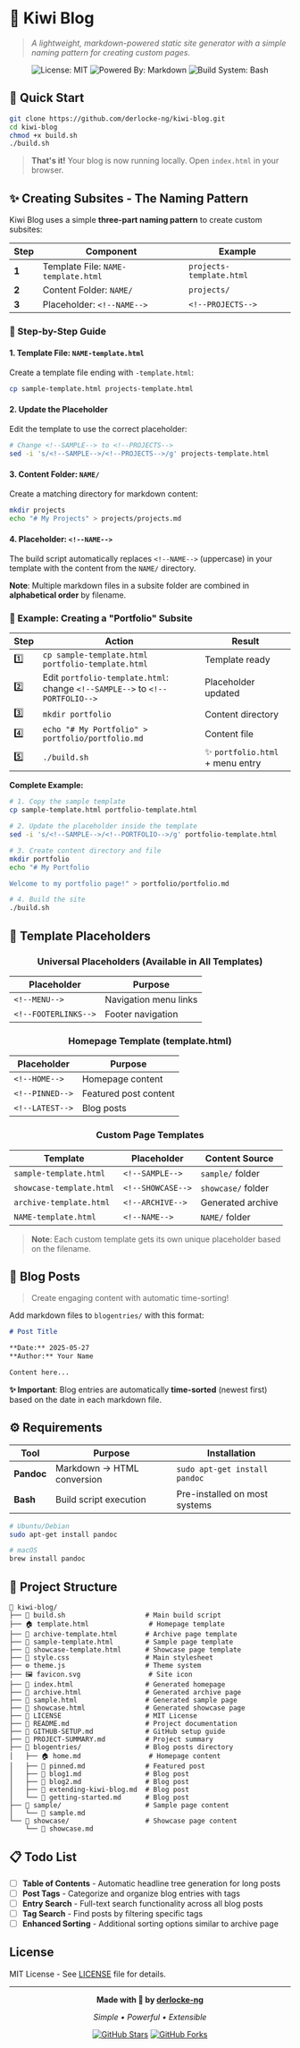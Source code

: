 # 🥝 Kiwi Blog

> *A lightweight, markdown-powered static site generator with a simple naming pattern for creating custom pages.*

<div align="center">

![License: MIT](https://img.shields.io/badge/License-MIT-yellow.svg)
![Powered By: Markdown](https://img.shields.io/badge/Powered%20By-Markdown-blue)
![Build System: Bash](https://img.shields.io/badge/Build%20System-Bash-green)

</div>

## 🚀 Quick Start

```bash
git clone https://github.com/derlocke-ng/kiwi-blog.git
cd kiwi-blog
chmod +x build.sh
./build.sh
```

> **That's it!** Your blog is now running locally. Open `index.html` in your browser.

## ✨ Creating Subsites - The Naming Pattern

Kiwi Blog uses a simple **three-part naming pattern** to create custom subsites:

| Step | Component | Example |
|------|-----------|---------|
| **1** | Template File: `NAME-template.html` | `projects-template.html` |
| **2** | Content Folder: `NAME/` | `projects/` |
| **3** | Placeholder: `<!--NAME-->` | `<!--PROJECTS-->` |

### 🔧 Step-by-Step Guide

#### 1. Template File: `NAME-template.html`
Create a template file ending with `-template.html`:
```bash
cp sample-template.html projects-template.html
```

#### 2. Update the Placeholder
Edit the template to use the correct placeholder:
```bash
# Change <!--SAMPLE--> to <!--PROJECTS-->
sed -i 's/<!--SAMPLE-->/<!--PROJECTS-->/g' projects-template.html
```

#### 3. Content Folder: `NAME/`
Create a matching directory for markdown content:
```bash
mkdir projects
echo "# My Projects" > projects/projects.md
```

#### 4. Placeholder: `<!--NAME-->`
The build script automatically replaces `<!--NAME-->` (uppercase) in your template with the content from the `NAME/` directory.

**Note**: Multiple markdown files in a subsite folder are combined in **alphabetical order** by filename.

### 🎯 Example: Creating a "Portfolio" Subsite

<div align="center">

| Step | Action | Result |
|------|--------|--------|
| 1️⃣ | `cp sample-template.html portfolio-template.html` | Template ready |
| 2️⃣ | Edit `portfolio-template.html`: change `<!--SAMPLE-->` to `<!--PORTFOLIO-->` | Placeholder updated |
| 3️⃣ | `mkdir portfolio` | Content directory |
| 4️⃣ | `echo "# My Portfolio" > portfolio/portfolio.md` | Content file |
| 5️⃣ | `./build.sh` | ✨ `portfolio.html` + menu entry |

</div>

**Complete Example:**
```bash
# 1. Copy the sample template
cp sample-template.html portfolio-template.html

# 2. Update the placeholder inside the template
sed -i 's/<!--SAMPLE-->/<!--PORTFOLIO-->/g' portfolio-template.html

# 3. Create content directory and file
mkdir portfolio
echo "# My Portfolio

Welcome to my portfolio page!" > portfolio/portfolio.md

# 4. Build the site
./build.sh
```

## 🧩 Template Placeholders

<div align="center">

### Universal Placeholders (Available in All Templates)
| Placeholder | Purpose |
|-------------|---------|
| `<!--MENU-->` | Navigation menu links |
| `<!--FOOTERLINKS-->` | Footer navigation |

### Homepage Template (template.html)
| Placeholder | Purpose |
|-------------|---------|
| `<!--HOME-->` | Homepage content |
| `<!--PINNED-->` | Featured post content |
| `<!--LATEST-->` | Blog posts |

### Custom Page Templates
| Template | Placeholder | Content Source |
|----------|-------------|----------------|
| `sample-template.html` | `<!--SAMPLE-->` | `sample/` folder |
| `showcase-template.html` | `<!--SHOWCASE-->` | `showcase/` folder |
| `archive-template.html` | `<!--ARCHIVE-->` | Generated archive |
| `NAME-template.html` | `<!--NAME-->` | `NAME/` folder |

</div>

> **Note**: Each custom template gets its own unique placeholder based on the filename.

## 📝 Blog Posts

> Create engaging content with automatic time-sorting!

Add markdown files to `blogentries/` with this format:

```markdown
# Post Title

**Date:** 2025-05-27  
**Author:** Your Name

Content here...
```

**✨ Important**: Blog entries are automatically **time-sorted** (newest first) based on the date in each markdown file.

## ⚙️ Requirements

<div align="center">

| Tool | Purpose | Installation |
|------|---------|-------------|
| **Pandoc** | Markdown → HTML conversion | `sudo apt-get install pandoc` |
| **Bash** | Build script execution | Pre-installed on most systems |

</div>

```bash
# Ubuntu/Debian
sudo apt-get install pandoc

# macOS  
brew install pandoc
```

## 📁 Project Structure

```
🥝 kiwi-blog/
├── 🔧 build.sh                    # Main build script
├── 🏠 template.html               # Homepage template
├── 📄 archive-template.html       # Archive page template
├── 📄 sample-template.html        # Sample page template
├── 📄 showcase-template.html      # Showcase page template
├── 🎨 style.css                   # Main stylesheet
├── ⚙️ theme.js                    # Theme system
├── 🖼️ favicon.svg                 # Site icon
├── 📄 index.html                  # Generated homepage
├── 📄 archive.html                # Generated archive page
├── 📄 sample.html                 # Generated sample page
├── 📄 showcase.html               # Generated showcase page
├── 📄 LICENSE                     # MIT License
├── 📄 README.md                   # Project documentation
├── 📄 GITHUB-SETUP.md             # GitHub setup guide
├── 📄 PROJECT-SUMMARY.md          # Project summary
├── 📝 blogentries/                # Blog posts directory
│   ├── 🏠 home.md                 # Homepage content
│   ├── 📌 pinned.md               # Featured post
│   ├── 📰 blog1.md                # Blog post
│   ├── 📰 blog2.md                # Blog post
│   ├── 📰 extending-kiwi-blog.md  # Blog post
│   └── 📰 getting-started.md      # Blog post
├── 📁 sample/                     # Sample page content
│   └── 📝 sample.md
└── 📁 showcase/                   # Showcase page content
    └── 📝 showcase.md
```

## 📋 Todo List

- [ ] **Table of Contents** - Automatic headline tree generation for long posts
- [ ] **Post Tags** - Categorize and organize blog entries with tags
- [ ] **Entry Search** - Full-text search functionality across all blog posts  
- [ ] **Tag Search** - Find posts by filtering specific tags
- [ ] **Enhanced Sorting** - Additional sorting options similar to archive page

## License

MIT License - See [LICENSE](LICENSE) file for details.

---

<div align="center">

**Made with 🥝 by [derlocke-ng](https://github.com/derlocke-ng)**

*Simple • Powerful • Extensible*

[![GitHub Stars](https://img.shields.io/github/stars/derlocke-ng/kiwi-blog?style=social)](https://github.com/derlocke-ng/kiwi-blog)
[![GitHub Forks](https://img.shields.io/github/forks/derlocke-ng/kiwi-blog?style=social)](https://github.com/derlocke-ng/kiwi-blog/fork)

</div>